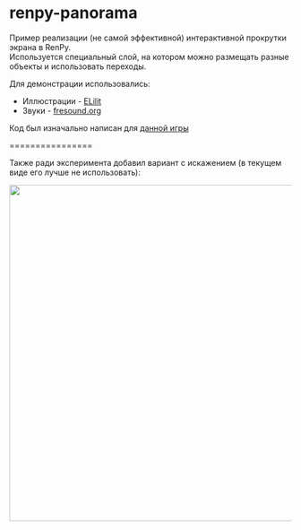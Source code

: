 # renpy-panorama
Пример реализации (не самой эффективной) интерактивной прокрутки экрана в RenPy. <br/>
Используется специальный слой, на котором можно размещать разные объекты и использовать переходы.

Для демонстрации использовались:
* Иллюстрации - [ELilit](https://vk.com/elilit)
* Звуки - [fresound.org](https://freesound.org)

Код был изначально написан для [данной игры](https://sena-180.itch.io/delicious)

================

Также ради эксперимента добавил вариант с искажением (в текущем виде его лучше не использовать):

<img src="cursed.webp" width="600"/>
